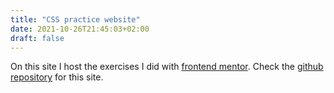 ```yaml
---
title: "CSS practice website"
date: 2021-10-26T21:45:03+02:00
draft: false
---
```

On this site I host the exercises I did with [frontend mentor](frontendmentor.io).
Check the [github repository](github.com/snhmibby/frontend-mentor) for this site.

